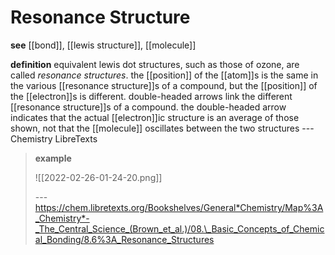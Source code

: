# Resonance Structure

**see** [[bond]], [[lewis structure]], [[molecule]]

**definition** equivalent lewis dot structures, such as those of ozone, are called _resonance structures_. the [[position]] of the [[atom]]s is the same in the various [[resonance structure]]s of a compound, but the [[position]] of the [[electron]]s is different. double-headed arrows link the different [[resonance structure]]s of a compound. the double-headed arrow indicates that the actual [[electron]]ic structure is an average of those shown, not that the [[molecule]] oscillates between the two structures --- Chemistry LibreTexts

> **example**
>
> ![[2022-02-26-01-24-20.png]]
>
> --- <https://chem.libretexts.org/Bookshelves/General*Chemistry/Map%3A_Chemistry*-_The_Central_Science_(Brown_et_al.)/08.\_Basic_Concepts_of_Chemical_Bonding/8.6%3A_Resonance_Structures>
